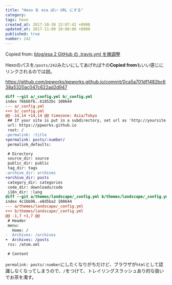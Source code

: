 ```yaml
---
title: "Hexo を esa ぽい URL にする"
category: 
tags: hexo
created_at: 2017-10-30 13:07:42 +0900
updated_at: 2017-11-09 10:00:06 +0900
published: true
number: 242
---
```


Copied from: [blog/esa 2 GitHub の .travis.yml を微調整](/posts/241)

Hexoのパスを`/posts/242`みたいにしてあげれば↑の**Copied from**もいい感じにリンクされるのでは説。

https://github.com/ppworks/ppworks.github.io/commit/0ca5a701df1482bc638a5320ac047c622ad2d947


```diff
diff --git a/_config.yml b/_config.yml
index 76bbbfb..61852bc 100644
--- a/_config.yml
+++ b/_config.yml
@@ -14,14 +14,14 @@ timezone: Asia/Tokyo
 ## If your site is put in a subdirectory, set url as 'http://yoursite.com/child' and root as '/child/'
 url: https://ppworks.github.io
 root: /
-permalink: :title
+permalink: posts/:number/
 permalink_defaults:

 # Directory
 source_dir: source
 public_dir: public
 tag_dir: tags
-archive_dir: archives
+archive_dir: posts
 category_dir: categories
 code_dir: downloads/code
 i18n_dir: :lang
diff --git a/themes/landscape/_config.yml b/themes/landscape/_config.yml
index 4c1bb96..e8d5ba2 100644
--- a/themes/landscape/_config.yml
+++ b/themes/landscape/_config.yml
@@ -1,7 +1,7 @@
 # Header
 menu:
   Home: /
-  Archives: /archives
+  Archives: /posts
 rss: /atom.xml

 # Content
```

`permalink: posts/:number`にしたくなりがちだけど、ブラウザが`html`として認識しなくなってしまうので、`/`をつけて、トレイリングスラッシュあり的な扱いでお茶を濁す。

